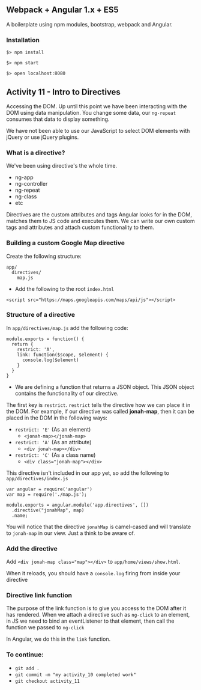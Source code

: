 ## Webpack + Angular 1.x + ES5

A boilerplate using npm modules, bootstrap, webpack and Angular.

### Installation

`$> npm install`

`$> npm start`

`$> open localhost:8080`

## Activity 11 - Intro to Directives

Accessing the DOM.  Up until this point we have been interacting with the DOM using data manipulation.
You change some data, our `ng-repeat` consumes that data to display something.

We have not been able to use our JavaScript to select DOM elements with jQuery or use jQuery plugins.


### What is a directive?

We've been using directive's the whole time.  

* ng-app
* ng-controller
* ng-repeat
* ng-class
* etc

Directives are the custom attributes and tags Angular looks for in the DOM, matches them to JS code and executes them.
We can write our own custom tags and attributes and attach custom functionality to them.

### Building a custom Google Map directive

Create the following structure:

```
app/
  directives/
    map.js
```

* Add the following to the root `index.html`

```
<script src="https://maps.googleapis.com/maps/api/js"></script>
```

### Structure of a directive

In `app/directives/map.js` add the following code:

```
module.exports = function() {
  return {
    restrict: 'A',
    link: function($scope, $element) {
      console.log($element)
    }
  }
}
```

* We are defining a function that returns a JSON object.  This JSON object contains the functionality
of our directive.

The first key is `restrict`.  `restrict` tells the directive how we can place it in the DOM.
For example, if our directive was called **jonah-map**, then it can be placed in the DOM in the following ways:

* `restrict: 'E'` (As an element)
  * `<jonah-map></jonah-map>`
* `restrict: 'A'` (As an attribute)
  * `<div jonah-map></div>`
* `restrict: 'C'` (As a class name)
  * `<div class="jonah-map"></div>`

This directive isn't included in our app yet, so add the following to `app/directives/index.js`

```
var angular = require('angular')
var map = require('./map.js');

module.exports = angular.module('app.directives', [])
  .directive("jonahMap", map)
  .name;
```

You will notice that the directive `jonahMap` is camel-cased and will translate to `jonah-map` in our view.
Just a think to be aware of.

### Add the directive 

Add `<div jonah-map class="map"></div>` to `app/home/views/show.html`.

When it reloads, you should have a `console.log` firing from inside your directive


### Directive link function

The purpose of the link function is to give you access to the DOM after it has rendered.
When we attach a directive such as `ng-click` to an element, in JS we need to bind an eventListener
to that element, then call the function we passed to `ng-click`

In Angular, we do this in the `link` function.




### To continue:

* `git add .`
* `git commit -m "my activity_10 completed work"`
* `git checkout activity_11`



